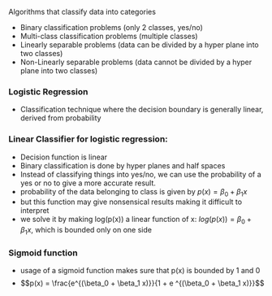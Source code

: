 Algorithms that classify data into categories
- Binary classification problems (only 2 classes, yes/no)
- Multi-class classification problems (multiple classes)
- Linearly separable problems (data can be divided by a hyper plane into two classes)
- Non-Linearly separable problems (data cannot be divided by a hyper plane into two classes)

### Logistic Regression
- Classification technique where the decision boundary is generally linear, derived from probability

### Linear Classifier for logistic regression:
- Decision function is linear
- Binary classification is done by hyper planes and half spaces
- Instead of classifying things into yes/no, we can use the probability of a yes or no to give a more accurate result. 
- probability of the data belonging to class is given by $p(x) = \beta_0 + \beta_1 x$ 
- but this function may give nonsensical results making it difficult to interpret
- we solve it by making log(p(x)) a linear function of x: $log(p(x)) = \beta_0 + \beta_1 x$, which is bounded only on one side

### Sigmoid function
- usage of a sigmoid function makes sure that p(x) is bounded by 1 and 0
- $$p(x) = \frac{e^{(\beta_0 + \beta_1 x)}}{1 + e ^{(\beta_0 + \beta_1 x)}}$$